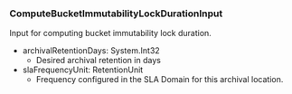 ### ComputeBucketImmutabilityLockDurationInput
Input for computing bucket immutability lock duration.

- archivalRetentionDays: System.Int32
  - Desired archival retention in days
- slaFrequencyUnit: RetentionUnit
  - Frequency configured in the SLA Domain for this archival location.
